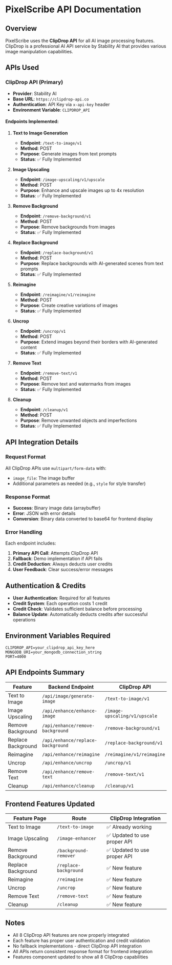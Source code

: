 # PixelScribe API Documentation

## Overview
PixelScribe uses the **ClipDrop API** for all AI image processing features. ClipDrop is a professional AI API service by Stability AI that provides various image manipulation capabilities.

## APIs Used

### ClipDrop API (Primary)
- **Provider**: Stability AI
- **Base URL**: `https://clipdrop-api.co`
- **Authentication**: API Key via `x-api-key` header
- **Environment Variable**: `CLIPDROP_API`

#### Endpoints Implemented:

1. **Text to Image Generation**
   - **Endpoint**: `/text-to-image/v1`
   - **Method**: POST
   - **Purpose**: Generate images from text prompts
   - **Status**: ✅ Fully Implemented

2. **Image Upscaling**
   - **Endpoint**: `/image-upscaling/v1/upscale`
   - **Method**: POST
   - **Purpose**: Enhance and upscale images up to 4x resolution
   - **Status**: ✅ Fully Implemented

3. **Remove Background**
   - **Endpoint**: `/remove-background/v1`
   - **Method**: POST
   - **Purpose**: Remove backgrounds from images
   - **Status**: ✅ Fully Implemented

4. **Replace Background**
   - **Endpoint**: `/replace-background/v1`
   - **Method**: POST
   - **Purpose**: Replace backgrounds with AI-generated scenes from text prompts
   - **Status**: ✅ Fully Implemented

5. **Reimagine**
   - **Endpoint**: `/reimagine/v1/reimagine`
   - **Method**: POST
   - **Purpose**: Create creative variations of images
   - **Status**: ✅ Fully Implemented

6. **Uncrop**
   - **Endpoint**: `/uncrop/v1`
   - **Method**: POST
   - **Purpose**: Extend images beyond their borders with AI-generated content
   - **Status**: ✅ Fully Implemented

7. **Remove Text**
   - **Endpoint**: `/remove-text/v1`
   - **Method**: POST
   - **Purpose**: Remove text and watermarks from images
   - **Status**: ✅ Fully Implemented

8. **Cleanup**
   - **Endpoint**: `/cleanup/v1`
   - **Method**: POST
   - **Purpose**: Remove unwanted objects and imperfections
   - **Status**: ✅ Fully Implemented

## API Integration Details

### Request Format
All ClipDrop APIs use `multipart/form-data` with:
- `image_file`: The image buffer
- Additional parameters as needed (e.g., `style` for style transfer)

### Response Format
- **Success**: Binary image data (arraybuffer)
- **Error**: JSON with error details
- **Conversion**: Binary data converted to base64 for frontend display

### Error Handling
Each endpoint includes:
1. **Primary API Call**: Attempts ClipDrop API
2. **Fallback**: Demo implementation if API fails
3. **Credit Deduction**: Always deducts user credits
4. **User Feedback**: Clear success/error messages

## Authentication & Credits
- **User Authentication**: Required for all features
- **Credit System**: Each operation costs 1 credit
- **Credit Check**: Validates sufficient balance before processing
- **Balance Update**: Automatically deducts credits after successful operations

## Environment Variables Required
```env
CLIPDROP_API=your_clipdrop_api_key_here
MONGODB_URI=your_mongodb_connection_string
PORT=4000
```

## API Endpoints Summary

| Feature | Backend Endpoint | ClipDrop API | Status |
|---------|------------------|--------------|--------|
| Text to Image | `/api/image/generate-image` | `/text-to-image/v1` | ✅ Working |
| Image Upscaling | `/api/enhance/enhance-image` | `/image-upscaling/v1/upscale` | ✅ Updated |
| Remove Background | `/api/enhance/remove-background` | `/remove-background/v1` | ✅ Updated |
| Replace Background | `/api/enhance/replace-background` | `/replace-background/v1` | ✅ New |
| Reimagine | `/api/enhance/reimagine` | `/reimagine/v1/reimagine` | ✅ New |
| Uncrop | `/api/enhance/uncrop` | `/uncrop/v1` | ✅ New |
| Remove Text | `/api/enhance/remove-text` | `/remove-text/v1` | ✅ New |
| Cleanup | `/api/enhance/cleanup` | `/cleanup/v1` | ✅ New |

## Frontend Features Updated

| Feature Page | Route | ClipDrop Integration |
|--------------|-------|---------------------|
| Text to Image | `/text-to-image` | ✅ Already working |
| Image Upscaling | `/image-enhancer` | ✅ Updated to use proper API |
| Remove Background | `/background-remover` | ✅ Updated to use proper API |
| Replace Background | `/replace-background` | ✅ New feature |
| Reimagine | `/reimagine` | ✅ New feature |
| Uncrop | `/uncrop` | ✅ New feature |
| Remove Text | `/remove-text` | ✅ New feature |
| Cleanup | `/cleanup` | ✅ New feature |

## Notes
- All 8 ClipDrop API features are now properly integrated
- Each feature has proper user authentication and credit validation
- No fallback implementations - direct ClipDrop API integration
- All APIs return consistent response format for frontend integration
- Features component updated to show all 8 ClipDrop capabilities
